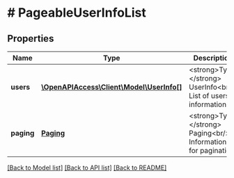 # # PageableUserInfoList

## Properties

Name | Type | Description | Notes
------------ | ------------- | ------------- | -------------
**users** | [**\OpenAPIAccess\Client\Model\UserInfo[]**](UserInfo.md) | &lt;strong&gt;Type:&lt;/strong&gt; UserInfo&lt;br/&gt; List of users information |
**paging** | [**Paging**](Paging.md) | &lt;strong&gt;Type:&lt;/strong&gt; Paging&lt;br/&gt; Information for pagination |

[[Back to Model list]](../../README.md#models) [[Back to API list]](../../README.md#endpoints) [[Back to README]](../../README.md)
